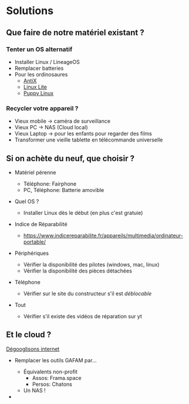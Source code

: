 # Solutions

## Que faire de notre matériel existant ?

### Tenter un OS alternatif

* Installer Linux / LineageOS
* Remplacer batteries
* Pour les ordinosaures
  - [AntiX](https://antixlinux.com/)
  - [Linux Lite](https://www.linuxliteos.com/)
  - [Puppy Linux](https://puppylinux.com/)

### Recycler votre appareil ?

* Vieux mobile → caméra de surveillance
* Vieux PC → NAS (Cloud local)
* Vieux Laptop → pour les enfants pour regarder des films
* Transformer une vieille tablette en télécommande universelle

## Si on achète du neuf, que choisir ?

* Matériel pérenne
  - Téléphone: Fairphone
  - PC, Téléphone: Batterie amovible

* Quel OS ?
  - Installer Linux dès le début
    (en plus c'est gratuie)

* Indice de Réparabilité
  - https://www.indicereparabilite.fr/appareils/multimedia/ordinateur-portable/

* Périphériques
  - Vérifier la disponibilité des pilotes (windows, mac, linux)
  - Vérifier la disponibilité des pièces détachées

* Téléphone
  - Vérifier sur le site du constructeur s'il est *déblocable*

* Tout
  - Vérifier s'il existe des vidéos de réparation sur yt

## Et le cloud ?

[Dégooglisons internet](https://degooglisons-internet.org/fr/)

* Remplacer les outils GAFAM par...
  * Équivalents non-profit
    - Assos: Frama.space
    - Persos: Chatons
  * Un NAS !
  
* 

